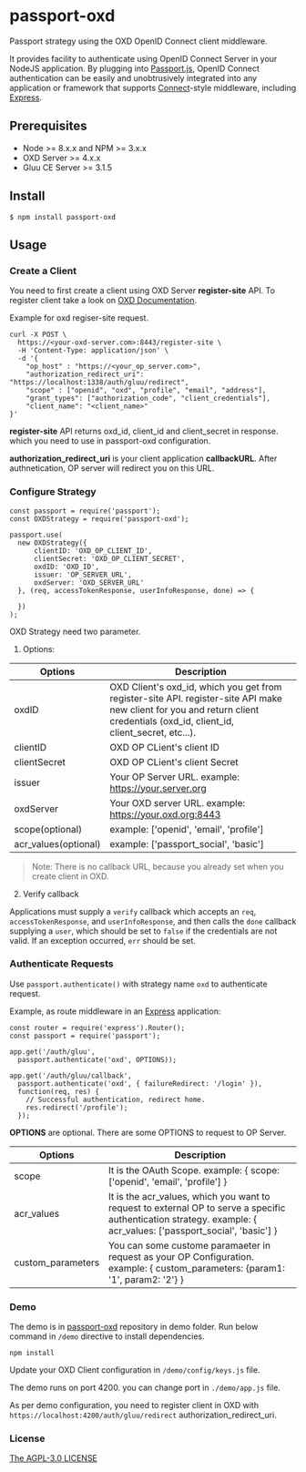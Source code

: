 # passport-oxd

Passport strategy using the OXD OpenID Connect client middleware.

It provides facility to authenticate using OpenID Connect Server in your NodeJS application. By plugging into [Passport.js](http://passportjs.org), OpenID Connect authentication can be easily and unobtrusively integrated into any application or framework that supports [Connect](https://github.com/senchalabs/connect#readme)-style middleware, including [Express](http://expressjs.com/).

## Prerequisites

- Node >= 8.x.x and NPM >= 3.x.x
- OXD Server >= 4.x.x
- Gluu CE Server >= 3.1.5

## Install

```
$ npm install passport-oxd
```

## Usage

### Create a Client

You need to first create a client using OXD Server **register-site** API. To register client take a look on [OXD Documentation](https://gluu.org/docs/oxd/4.0.beta/api/#register-site).

Example for oxd regiser-site request.
```
curl -X POST \
  https://<your-oxd-server.com>:8443/register-site \
  -H 'Content-Type: application/json' \
  -d '{
    "op_host" : "https://<your_op_server.com>",
    "authorization_redirect_uri": "https://localhost:1338/auth/gluu/redirect",
    "scope" : ["openid", "oxd", "profile", "email", "address"],
    "grant_types": ["authorization_code", "client_credentials"],
    "client_name": "<client_name>"
}'
```

**register-site** API returns oxd_id, client_id and client_secret in response. which you need to use in passport-oxd configuration.

**authorization_redirect_uri** is your client application **callbackURL**. After authnetication, OP server will redirect you on this URL.

### Configure Strategy

```
const passport = require('passport');
const OXDStrategy = require('passport-oxd');

passport.use(
  new OXDStrategy({
      clientID: 'OXD_OP_CLIENT_ID',
      clientSecret: 'OXD_OP_CLIENT_SECRET',
      oxdID: 'OXD_ID',
      issuer: 'OP_SERVER_URL',
      oxdServer: 'OXD_SERVER_URL'
  }, (req, accessTokenResponse, userInfoResponse, done) => {
    
  })
);
```

OXD Strategy need two parameter.

1. Options:

| Options | Description |
|---------|-------------|
|oxdID|OXD Client's oxd_id, which you get from register-site API. register-site API make new client for you and return client credentials (oxd_id, client_id, client_secret, etc...).|
|clientID|OXD OP CLient's client ID|
|clientSecret|OXD OP CLient's client Secret|
|issuer|Your OP Server URL. example: https://your.server.org|
|oxdServer|Your OXD server URL. example: https://your.oxd.org:8443|
|scope(optional)|example: ['openid', 'email', 'profile']|
|acr_values(optional)|example: ['passport_social', 'basic']|

> Note:
There is no callback URL, because you already set when you create client in OXD.   

2. Verify callback

Applications must supply a `verify` callback which accepts an `req`, `accessTokenResponse`, and `userInfoResponse`, and then calls the `done` callback supplying a `user`, which should be set to `false` if the credentials are not valid. If an exception occurred, `err` should be set.

### Authenticate Requests

Use `passport.authenticate()` with strategy name `oxd` to authenticate request.

Example, as route middleware in an [Express](http://expressjs.com/) application:

```
const router = require('express').Router();
const passport = require('passport');

app.get('/auth/gluu',
  passport.authenticate('oxd', OPTIONS));

app.get('/auth/gluu/callback',
  passport.authenticate('oxd', { failureRedirect: '/login' }),
  function(req, res) {
    // Successful authentication, redirect home.
    res.redirect('/profile');
  });
```

**OPTIONS** are optional. There are some OPTIONS to request to OP Server.

| Options | Description |
|---------|-------------|
|scope|It is the OAuth Scope. example: { scope: ['openid', 'email', 'profile'] }|
|acr_values|It is the acr_values, which you want to request to external OP to serve a specific authentication strategy. example: { acr_values: ['passport_social', 'basic'] }|
|custom_parameters|You can some custome paramaeter in request as your OP Configuration. example: { custom_parameters: {param1: '1', param2: '2'} }|

### Demo

The demo is in [passport-oxd](https://github.com/GluuFederation/passport-oxd/) repository in demo folder. Run below command in `/demo` directive to install dependencies.

```
npm install
```

Update your OXD Client configuration in `/demo/config/keys.js` file.

The demo runs on port 4200. you can change port in `./demo/app.js` file.

As per demo configuration, you need to register client in OXD with `https://localhost:4200/auth/gluu/redirect` authorization_redirect_uri.

### License

[The AGPL-3.0 LICENSE](https://raw.githubusercontent.com/GluuFederation/passport-oxd/master/LICENSE) 

